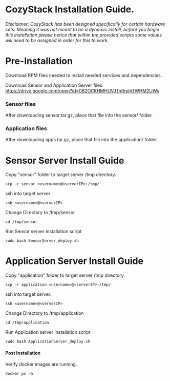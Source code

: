 # CozyStack Installation Guide.
###### Disclaimer: CozyStack has been designed specifically for certain hardware sets. Meaning it was not meant to be a dynamic install, before you begin this installation please notice that within the provided scripts some  values will need to be assigned in order for this to work.

# Pre-Installation
Download RPM files needed to install needed services and dependencies.

Download Sensor and Application Server files: https://drive.google.com/open?id=0B2Oi1KHMHUVJTnRrejhTWHM2UWs

### Sensor files
After downloading sensor.tar.gz, place that file into the sensor/ folder.

### Application files
After downloading apps.tar.gz, place that file into the application/ folder.

# Sensor Server Install Guide

Copy "sensor" folder to target server /tmp directory.
```
scp -r sensor <username>@<serverIP>:/tmp/
```
ssh into target server
```
ssh <username>@<serverIP>
```
Change Directory to /tmp/sensor
```
cd /tmp/sensor
```
Run Sensor server installation script
```
sudo bash SensorServer_deploy.sh
```

# Application Server Install Guide

Copy "application" folder to target server /tmp directory.
```
scp -r application <username>@<serverIP>:/tmp/
```
ssh into target server.
```
ssh <username>@<serverIP>
```
Change Directory to /tmp/application
```
cd /tmp/application
```
Run Application server installation script
```
sudo bash ApplicationServer_deploy.sh
```

#### Post Installation

Verify docker images are running.
```
docker ps -a
```
